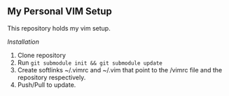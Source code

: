 My Personal VIM Setup
---------------------

This repository holds my vim setup.

*Installation*

1. Clone repository
2. Run `git submodule init && git submodule update`
2. Create softlinks ~/.vimrc and ~/.vim that point to the /vimrc file and 
   the repository respectively.
3. Push/Pull to update.
